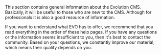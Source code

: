 This section contains general information about the Evolution CMS. Basically, it will be useful to those who are new to the CMS. Although for professionals it is also a good resource of information.

If you want to understand what EVO has to offer, we recommend that you read everything in the order of these help pages. If you have any questions or the information seems insufficient to you, then it's best to contact the community. Based on your questions, we constantly improve our material, which means their quality depends on you.
